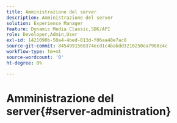 ```yaml
---
title: Amministrazione del server
description: Amministrazione del server
solution: Experience Manager
feature: Dynamic Media Classic,SDK/API
role: Developer,Admin,User
exl-id: 1421090b-50a4-4bed-813d-f06aa48e7ac8
source-git-commit: 8454991568374ecd1c4babdd3210250ea7988c4c
workflow-type: tm+mt
source-wordcount: '0'
ht-degree: 0%

---
```


# Amministrazione del server{#server-administration}
